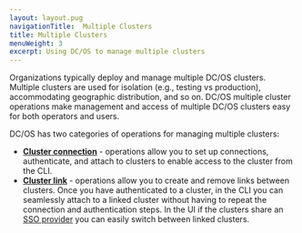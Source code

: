 ```yaml
---
layout: layout.pug
navigationTitle:  Multiple Clusters
title: Multiple Clusters
menuWeight: 3
excerpt: Using DC/OS to manage multiple clusters
---
```


Organizations typically deploy and manage multiple DC/OS clusters. Multiple clusters are used for isolation (e.g., testing vs production), accommodating geographic distribution, and so on. DC/OS multiple cluster operations make management and access of multiple DC/OS clusters easy for both operators and users.

DC/OS has two categories of operations for managing multiple clusters:

- **[Cluster connection](/dcos/1.12/administering-clusters/multiple-clusters/cluster-connections/)** - operations allow you to set up connections, authenticate, and attach to clusters to enable access to the cluster from the CLI.
- **[Cluster link](/dcos/1.12/administering-clusters/multiple-clusters/cluster-links/)** - operations allow you to create and remove links between clusters. Once you have authenticated to a cluster, in the CLI you can seamlessly attach to a linked cluster without having to repeat the connection and authentication steps. In the UI if the clusters share an [SSO provider](/dcos/1.12/security/ent/sso/) you can easily switch between linked clusters.
